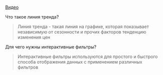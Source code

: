 [Видео](https://drive.google.com/open?id=1i8EXm_0RbM2HrW8LJjugpvJtJkkPNdjX)

Что такое линия тренда?

> Линия тренда - такая линия на графике, которая показывает независимую от сезонности и прочих факторов тенденцию изменения цен

Для чего нужны интерактивные фильтры?

> Интерактивные фильтры используются для простого и быстрого способа отображения данных с применением различных фильтров
